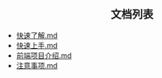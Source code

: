 
<h2 align="center">文档列表</h2>

- [快速了解.md](./快速了解.md)
- [快速上手.md](./快速上手.md)
- [前端项目介绍.md](./前端项目介绍.md)
- [注意事项.md](./注意事项.md)